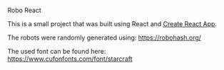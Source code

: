 Robo React

This is a small project that was built using React and
[Create React App](https://github.com/facebook/create-react-app).

The robots were randomly generated using:
https://robohash.org/

The used font can be found here:
https://www.cufonfonts.com/font/starcraft
